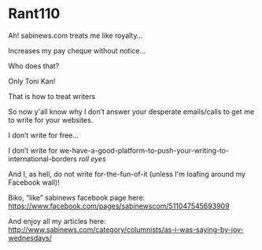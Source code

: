# Rant110




Ah! sabinews.com treats me like royalty…

Increases my pay cheque without notice…

Who does that?

Only Toni Kan!

That is how to treat writers

So now y'all know why I don’t answer your desperate emails/calls to get me to write for your websites.

I don’t write for free…

I don’t write for we-have-a-good-platform-to-push-your-writing-to-international-borders *roll eyes* 

And I, as hell, do not write for-the-fun-of-it (unless I'm loafing around my Facebook wall)!

Biko, “like” sabinews facebook page here: https://www.facebook.com/pages/sabinewscom/511047545693909

And enjoy all my articles here: http://www.sabinews.com/category/columnists/as-i-was-saying-by-joy-wednesdays/